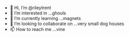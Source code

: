 - 👋 Hi, I’m @rileytrent
- 👀 I’m interested in ...ghouls
- 🌱 I’m currently learning ...magnets
- 💞️ I’m looking to collaborate on ...very small dog houses
- 📫 How to reach me ...vine

<!---
rileytrent/rileytrent is a ✨ special ✨ repository because its `README.md` (this file) appears on your GitHub profile.
You can click the Preview link to take a look at your changes.
--->
